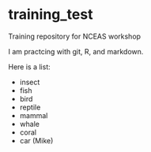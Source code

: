 # training_test
Training repository for NCEAS workshop

I am practcing with git, R, and markdown.

Here is a list:
* insect
* fish
* bird
* reptile
* mammal
* whale
* coral
* car (Mike)
